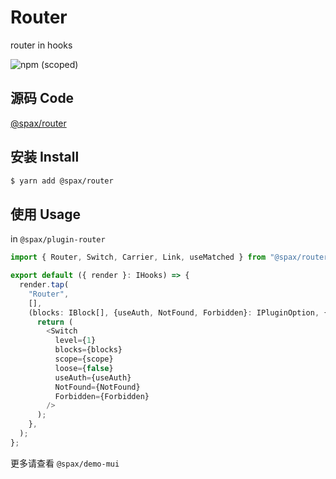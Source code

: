 # Router

router in hooks

![npm (scoped)](https://img.shields.io/npm/v/@spax/router?color=4caf50)

## 源码 Code

[@spax/router](https://github.com/spaxjs/spax/tree/master/packages/router)

## 安装 Install

```bash
$ yarn add @spax/router
```

## 使用 Usage

in `@spax/plugin-router`

```typescript
import { Router, Switch, Carrier, Link, useMatched } from "@spax/router";

export default ({ render }: IHooks) => {
  render.tap(
    "Router",
    [],
    (blocks: IBlock[], {useAuth, NotFound, Forbidden}: IPluginOption, { scope }: IOptions): React.ReactNode => {
      return (
        <Switch
          level={1}
          blocks={blocks}
          scope={scope}
          loose={false}
          useAuth={useAuth}
          NotFound={NotFound}
          Forbidden={Forbidden}
        />
      );
    },
  );
};
```

更多请查看 `@spax/demo-mui`
